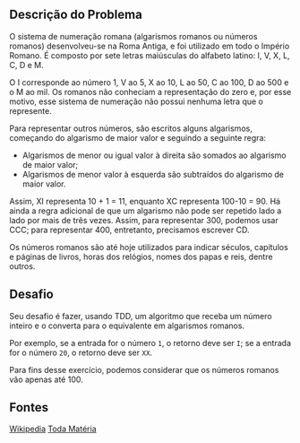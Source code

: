 ## Descrição do Problema

O sistema de numeração romana (algarismos romanos ou números romanos) desenvolveu-se na Roma Antiga, e foi utilizado em todo o Império Romano. É composto por sete letras maiúsculas do alfabeto latino: I, V, X, L, C, D e M.

O I corresponde ao número 1, V ao 5, X ao 10, L ao 50, C ao 100, D ao 500 e o M ao mil. Os romanos não conheciam a representação do zero e, por esse motivo, esse sistema de numeração não possui nenhuma letra que o represente.

Para representar outros números, são escritos alguns algarismos, começando do algarismo de maior valor e seguindo a seguinte regra:
- Algarismos de menor ou igual valor à direita são somados ao algarismo de maior valor;
- Algarismos de menor valor à esquerda são subtraídos do algarismo de maior valor.

Assim, XI representa 10 + 1 = 11, enquanto XC representa 100-10 = 90. Há ainda a regra adicional de que um algarismo não pode ser repetido lado a lado por mais de três vezes. Assim, para representar 300, podemos usar CCC; para representar 400, entretanto, precisamos escrever CD.

Os números romanos são até hoje utilizados para indicar séculos, capítulos e páginas de livros, horas dos relógios, nomes dos papas e reis, dentre outros.

## Desafio

Seu desafio é fazer, usando TDD, um algoritmo que receba um número inteiro e o converta para o equivalente em algarismos romanos.

Por exemplo, se a entrada for o número `1`, o retorno deve ser `I`; se a entrada for o número `20`, o retorno deve ser `XX`.

Para fins desse exercício, podemos considerar que os números romanos vão apenas até 100.

## Fontes

[Wikipedia](https://pt.wikipedia.org/wiki/Numera%C3%A7%C3%A3o_romana)
[Toda Matéria](https://www.todamateria.com.br/numeros-romanos/)
